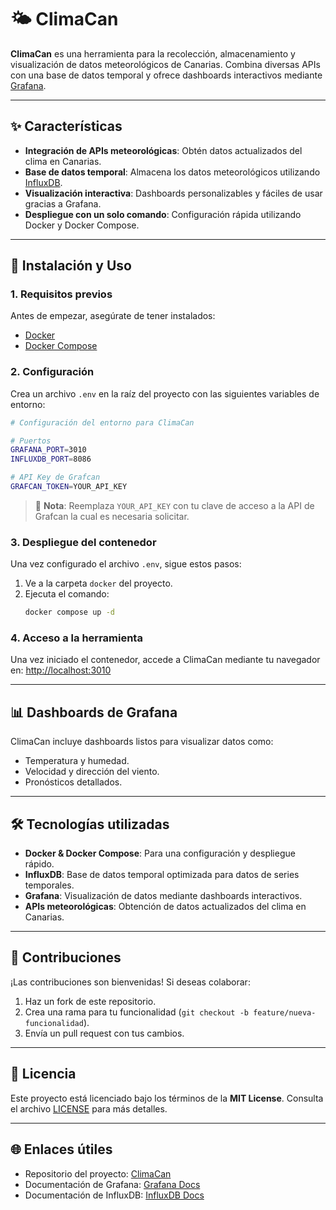 
# 🌤️ ClimaCan

**ClimaCan** es una herramienta para la recolección, almacenamiento y visualización de datos meteorológicos de Canarias. Combina diversas APIs con una base de datos temporal y ofrece dashboards interactivos mediante [Grafana](https://grafana.com/).

---

## ✨ Características

- **Integración de APIs meteorológicas**: Obtén datos actualizados del clima en Canarias.
- **Base de datos temporal**: Almacena los datos meteorológicos utilizando [InfluxDB](https://www.influxdata.com/).
- **Visualización interactiva**: Dashboards personalizables y fáciles de usar gracias a Grafana.
- **Despliegue con un solo comando**: Configuración rápida utilizando Docker y Docker Compose.

---

## 🚀 Instalación y Uso

### 1. Requisitos previos
Antes de empezar, asegúrate de tener instalados:
- [Docker](https://www.docker.com/)
- [Docker Compose](https://docs.docker.com/compose/)

### 2. Configuración
Crea un archivo `.env` en la raíz del proyecto con las siguientes variables de entorno:

```bash
# Configuración del entorno para ClimaCan

# Puertos
GRAFANA_PORT=3010
INFLUXDB_PORT=8086

# API Key de Grafcan
GRAFCAN_TOKEN=YOUR_API_KEY
```

> 🔑 **Nota**: Reemplaza `YOUR_API_KEY` con tu clave de acceso a la API de Grafcan la cual es necesaria solicitar.

### 3. Despliegue del contenedor
Una vez configurado el archivo `.env`, sigue estos pasos:
1. Ve a la carpeta `docker` del proyecto.
2. Ejecuta el comando:
   ```bash
   docker compose up -d
   ```

### 4. Acceso a la herramienta
Una vez iniciado el contenedor, accede a ClimaCan mediante tu navegador en:
[http://localhost:3010](http://localhost:3010)

---

## 📊 Dashboards de Grafana

ClimaCan incluye dashboards listos para visualizar datos como:
- Temperatura y humedad.
- Velocidad y dirección del viento.
- Pronósticos detallados.

---

## 🛠️ Tecnologías utilizadas

- **Docker & Docker Compose**: Para una configuración y despliegue rápido.
- **InfluxDB**: Base de datos temporal optimizada para datos de series temporales.
- **Grafana**: Visualización de datos mediante dashboards interactivos.
- **APIs meteorológicas**: Obtención de datos actualizados del clima en Canarias.

---

## 🤝 Contribuciones

¡Las contribuciones son bienvenidas! Si deseas colaborar:
1. Haz un fork de este repositorio.
2. Crea una rama para tu funcionalidad (`git checkout -b feature/nueva-funcionalidad`).
3. Envía un pull request con tus cambios.

---

## 📜 Licencia

Este proyecto está licenciado bajo los términos de la **MIT License**. Consulta el archivo [LICENSE](LICENSE) para más detalles.

---

## 🌐 Enlaces útiles

- Repositorio del proyecto: [ClimaCan](https://github.com/TacoronteRiveroCristian/ClimaCan)
- Documentación de Grafana: [Grafana Docs](https://grafana.com/docs/)
- Documentación de InfluxDB: [InfluxDB Docs](https://docs.influxdata.com/)
